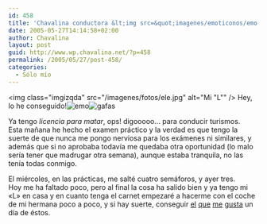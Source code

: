 ```yaml
---
id: 458
title: 'Chavalina conductora &lt;img src=&quot;imagenes/emoticonos/emo-coche.gif&quot; alt=&quot; &quot; /&gt;'
date: 2005-05-27T14:14:58+02:00
author: Chavalina
layout: post
guid: http://www.wp.chavalina.net/?p=458
permalink: /2005/05/27/post-458/
categories:
  - Sólo mío
---
```

<img class="imgizqda" src="/imagenes/fotos/ele.jpg" alt="Mi "L"" /> Hey, lo he conseguido!![emo](/imagenes/emoticonos/risa.gif)![gafas](/imagenes/emoticonos/gafas.gif) 

Ya tengo _licencia para matar_, ops! digooooo… para conducir turismos.  
Esta ma&ntilde;ana he hecho el examen práctico y la verdad es que tengo la suerte de que nunca me pongo nerviosa para los exámenes ni similares, y además que si no aprobaba todavía me quedaba otra oportunidad (lo malo sería tener que madrugar otra semana), aunque estaba tranquila, no las tenía todas conmigo.

El miércoles, en las prácticas, me salté cuatro semáforos, y ayer tres.  
Hoy me ha faltado poco, pero al final la cosa ha salido bien y ya tengo mi «L» en casa y en cuanto tenga el carnet empezaré a hacerme con el coche de mi hermana poco a poco, y si hay suerte, conseguir <a href="http://www.autocentre.ua/ac/01/04/images/ag/01_wv_polo.jpg" target="_blank">el</a> <a href="http://www.autogaleria.pl/tapety/img/volkswagen/volkswagen_polo_gt_2004_01_s.jpg" target="_blank">que</a> <a href="http://www.digitalcarwallpapers.com/wallpapers/vw_polo_wallpaper_002_1024.jpg" target="_blank">me</a> <a href="http://www.autotudos.hu/kep_02_04_VW_Polo_1_nagy.jpg" target="_blank">gusta</a> un día de éstos.